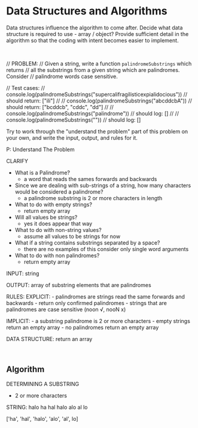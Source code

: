 # Data Structures and Algorithms

Data structures influence the algorithm to come after. 
Decide what data structure is required to use - array / object?
Provide sufficient detail in the algorithm so that the coding with intent becomes easier to implement.

<br>

// PROBLEM: 
// Given a string, write a function `palindromeSubstrings` which returns 
// all the substrings from a given string which are palindromes. Consider // palindrome words case sensitive. 

// Test cases: 
// console.log(palindromeSubstrings("supercalifragilisticexpialidocious")) 
// should return: ["ili"] // 
// console.log(palindromeSubstrings("abcddcbA")) 
// should return: ["bcddcb", "cddc", "dd"] // 
// console.log(palindromeSubstrings("palindrome")) // should log: [] // 
// console.log(palindromeSubstrings("")) // should log: []


Try to work through the "understand the problem" part of this problem on your own, and write the input, output, and rules for it.

P: Understand The Problem

CLARIFY
- What is a Palindrome?
  - a word that reads the sames forwards and backwards
- Since we are dealing with sub-strings of a string, how many characters would be considered a palindrome?
  - a palindrome substring is 2 or more characters in length
- What to do with empty strings?
  - return empty array
- Will all values be strings?
  - yes it does appear that way
- What to do with non-string values?
  - assume all values to be strings for now
- What if a string contains substrings separated by a space?
  - there are no examples of this consider only single word arguments
- What to do with non palindromes?  
  - return empty array


INPUT: string

OUTPUT: array of substring elements that are palindromes

RULES:
  EXPLICIT:
    - palindromes are strings read the same forwards and backwards
    - return only confirmed palindromes
    - strings that are palindromes are case sensitive (noon √, nooN x)

  IMPLICIT:
    - a substring palindrome is 2 or more characters
    - empty strings return an empty array
    - no palindromes return an empty array

DATA STRUCTURE: return an array

<br>

## Algorithm

DETERMINING A SUBSTRING

- 2 or more characters

STRING: halo
ha
hal 
halo
alo
al
lo 

['ha', 'hal', 'halo', 'alo', 'al', lo]  
